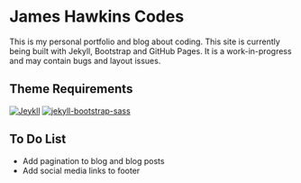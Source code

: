 # James Hawkins Codes

This is my personal portfolio and blog about coding. This site is currently being built with Jekyll, Bootstrap and GitHub Pages. It is a work-in-progress and may contain bugs and layout issues.

## Theme Requirements

[![Jeykll](https://badge.fury.io/rb/jekyll.svg)](https://badge.fury.io/rb/jekyll) [![jekyll-bootstrap-sass](https://badge.fury.io/rb/jekyll-bootstrap-sass.svg)](https://badge.fury.io/rb/jekyll-bootstrap-sass)

## To Do List

* Add pagination to blog and blog posts
* Add social media links to footer
